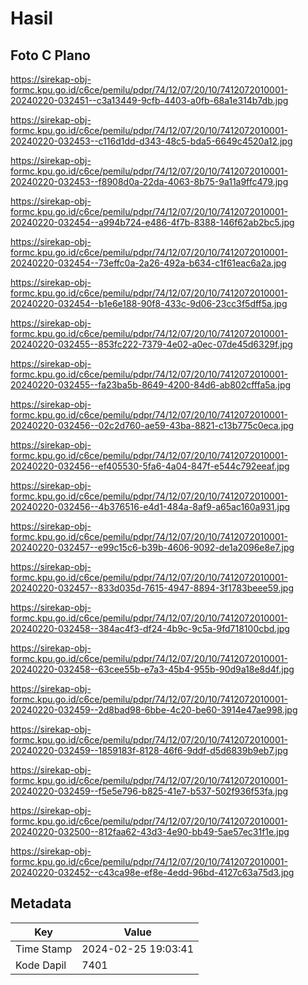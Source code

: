 # Hasil

## Foto C Plano

https://sirekap-obj-formc.kpu.go.id/c6ce/pemilu/pdpr/74/12/07/20/10/7412072010001-20240220-032451--c3a13449-9cfb-4403-a0fb-68a1e314b7db.jpg

https://sirekap-obj-formc.kpu.go.id/c6ce/pemilu/pdpr/74/12/07/20/10/7412072010001-20240220-032453--c116d1dd-d343-48c5-bda5-6649c4520a12.jpg

https://sirekap-obj-formc.kpu.go.id/c6ce/pemilu/pdpr/74/12/07/20/10/7412072010001-20240220-032453--f8908d0a-22da-4063-8b75-9a11a9ffc479.jpg

https://sirekap-obj-formc.kpu.go.id/c6ce/pemilu/pdpr/74/12/07/20/10/7412072010001-20240220-032454--a994b724-e486-4f7b-8388-146f62ab2bc5.jpg

https://sirekap-obj-formc.kpu.go.id/c6ce/pemilu/pdpr/74/12/07/20/10/7412072010001-20240220-032454--73effc0a-2a26-492a-b634-c1f61eac6a2a.jpg

https://sirekap-obj-formc.kpu.go.id/c6ce/pemilu/pdpr/74/12/07/20/10/7412072010001-20240220-032454--b1e6e188-90f8-433c-9d06-23cc3f5dff5a.jpg

https://sirekap-obj-formc.kpu.go.id/c6ce/pemilu/pdpr/74/12/07/20/10/7412072010001-20240220-032455--853fc222-7379-4e02-a0ec-07de45d6329f.jpg

https://sirekap-obj-formc.kpu.go.id/c6ce/pemilu/pdpr/74/12/07/20/10/7412072010001-20240220-032455--fa23ba5b-8649-4200-84d6-ab802cfffa5a.jpg

https://sirekap-obj-formc.kpu.go.id/c6ce/pemilu/pdpr/74/12/07/20/10/7412072010001-20240220-032456--02c2d760-ae59-43ba-8821-c13b775c0eca.jpg

https://sirekap-obj-formc.kpu.go.id/c6ce/pemilu/pdpr/74/12/07/20/10/7412072010001-20240220-032456--ef405530-5fa6-4a04-847f-e544c792eeaf.jpg

https://sirekap-obj-formc.kpu.go.id/c6ce/pemilu/pdpr/74/12/07/20/10/7412072010001-20240220-032456--4b376516-e4d1-484a-8af9-a65ac160a931.jpg

https://sirekap-obj-formc.kpu.go.id/c6ce/pemilu/pdpr/74/12/07/20/10/7412072010001-20240220-032457--e99c15c6-b39b-4606-9092-de1a2096e8e7.jpg

https://sirekap-obj-formc.kpu.go.id/c6ce/pemilu/pdpr/74/12/07/20/10/7412072010001-20240220-032457--833d035d-7615-4947-8894-3f1783beee59.jpg

https://sirekap-obj-formc.kpu.go.id/c6ce/pemilu/pdpr/74/12/07/20/10/7412072010001-20240220-032458--384ac4f3-df24-4b9c-9c5a-9fd718100cbd.jpg

https://sirekap-obj-formc.kpu.go.id/c6ce/pemilu/pdpr/74/12/07/20/10/7412072010001-20240220-032458--63cee55b-e7a3-45b4-955b-90d9a18e8d4f.jpg

https://sirekap-obj-formc.kpu.go.id/c6ce/pemilu/pdpr/74/12/07/20/10/7412072010001-20240220-032459--2d8bad98-6bbe-4c20-be60-3914e47ae998.jpg

https://sirekap-obj-formc.kpu.go.id/c6ce/pemilu/pdpr/74/12/07/20/10/7412072010001-20240220-032459--1859183f-8128-46f6-9ddf-d5d6839b9eb7.jpg

https://sirekap-obj-formc.kpu.go.id/c6ce/pemilu/pdpr/74/12/07/20/10/7412072010001-20240220-032459--f5e5e796-b825-41e7-b537-502f936f53fa.jpg

https://sirekap-obj-formc.kpu.go.id/c6ce/pemilu/pdpr/74/12/07/20/10/7412072010001-20240220-032500--812faa62-43d3-4e90-bb49-5ae57ec31f1e.jpg

https://sirekap-obj-formc.kpu.go.id/c6ce/pemilu/pdpr/74/12/07/20/10/7412072010001-20240220-032452--c43ca98e-ef8e-4edd-96bd-4127c63a75d3.jpg


## Metadata

| Key        | Value               |
| ---------- | ------------------- |
| Time Stamp | 2024-02-25 19:03:41 |
| Kode Dapil | 7401                |



